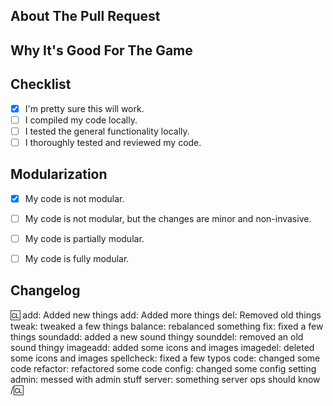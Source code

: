<!-- Write **BELOW** The Headers and **ABOVE** The comments else it may not be viewable. -->
<!-- You can view Contributing.MD for a detailed description of the pull request process. -->

## About The Pull Request

<!-- Describe The Pull Request. Please be sure every change is documented or this can delay review and even discourage maintainers from merging your PR! -->

## Why It's Good For The Game

<!-- Please add a short description of why you think these changes would benefit the game. If you can't justify it in words, it might not be worth adding. -->

## Checklist
- [x] I'm pretty sure this will work.
- [ ] I compiled my code locally.
- [ ] I tested the general functionality locally.
- [ ] I thoroughly tested and reviewed my code.

## Modularization
- [x] My code is not modular.
- [ ] My code is not modular, but the changes are minor and non-invasive.
- [ ] My code is partially modular.
- [ ] My code is fully modular.


## Changelog
:cl:
add: Added new things
add: Added more things
del: Removed old things
tweak: tweaked a few things
balance: rebalanced something
fix: fixed a few things
soundadd: added a new sound thingy
sounddel: removed an old sound thingy
imageadd: added some icons and images
imagedel: deleted some icons and images
spellcheck: fixed a few typos
code: changed some code
refactor: refactored some code
config: changed some config setting
admin: messed with admin stuff
server: something server ops should know
/:cl:

<!-- Both :cl:'s are required for the changelog to work! You can put your name to the right of the first :cl: if you want to overwrite your GitHub username as author ingame. -->
<!-- You can use multiple of the same prefix (they're only used for the icon ingame) and delete the unneeded ones. Despite some of the tags, changelogs should generally represent how a player might be affected by the changes rather than a summary of the PR's contents. -->
